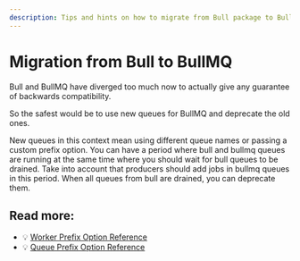 ```yaml
---
description: Tips and hints on how to migrate from Bull package to BullMQ.
---
```


# Migration from Bull to BullMQ

Bull and BullMQ have diverged too much now to actually give any guarantee of backwards compatibility. 

So the safest would be to use new queues for BullMQ and deprecate the old ones.

New queues in this context mean using different queue names or passing a custom prefix option. You can have a period where bull and bullmq queues are running at the same time where you should wait for bull queues to be drained. Take into account that producers should add jobs in bullmq queues in this period. When all queues from bull are drained, you can deprecate them.

## Read more:

- 💡 [Worker Prefix Option Reference](https://api.docs.bullmq.io/interfaces/v5.WorkerOptions.html#prefix)
- 💡 [Queue Prefix Option Reference](https://api.docs.bullmq.io/interfaces/v5.QueueOptions.html#prefix)
